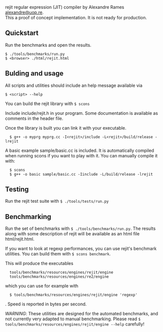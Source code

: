 rejit regular expression (JIT) compiler by Alexandre Rames <alexandre@uop.re>.<br />
This a proof of concept implementation. It is not ready for production.

## Quickstart

Run the benchmarks and open the results.
```
$ ./tools/benchmarks/run.py
$ <browser> ./html/rejit.html
```

## Bulding and usage

All scripts and utilities should include an help message available via

```$ <script> --help```

You can build the rejit library with
```$ scons```

Include include/rejit.h in your program. Some documentation is available as comments in the header file.

Once the library is built you can link it with your executable.
```
  $ g++ -o myprg myprg.cc -I<rejit>/include -L<rejit>/build/release -lrejit
```

A basic example sample/basic.cc is included. It is automatically compiled when
running scons if you want to play with it.
You can manually compile it with:

```
  $ scons
  $ g++ -o basic sample/basic.cc -Iinclude -L/build/release -lrejit
```

## Testing

Run the rejit test suite with
```$ ./tools/tests/run.py```


## Benchmarking

Run the set of benchmarks with ```$ ./tools/benchmarks/run.py```.
The results along with some description of rejit will be available as an html
file html/rejit.html.


If you want to look at regexp performances, you can use rejit's benchmark
utilities.
You can build them with ```$ scons benchmark```.

This will produce the executables

```
  tools/benchmarks/resources/engines/rejit/engine
  tools/benchmarks/resources/engines/re2/engine
```
which you can use for example with
```
  $ tools/benchmarks/resources/engines/rejit/engine 'regexp'
```
.
Speed is reported in bytes per second.

*WARNING*:
These utilities are designed for the automated benchmarks, and not
currently very adapted to manual benchmarking.  Please read
```$ tools/benchmarks/resources/engines/rejit/engine --help``` carefully!
